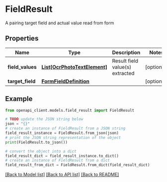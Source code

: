 # FieldResult

A pairing target field and actual value read from form

## Properties

Name | Type | Description | Notes
------------ | ------------- | ------------- | -------------
**field_values** | [**List[OcrPhotoTextElement]**](OcrPhotoTextElement.md) | Result field value(s) extracted | [optional] 
**target_field** | [**FormFieldDefinition**](FormFieldDefinition.md) |  | [optional] 

## Example

```python
from openapi_client.models.field_result import FieldResult

# TODO update the JSON string below
json = "{}"
# create an instance of FieldResult from a JSON string
field_result_instance = FieldResult.from_json(json)
# print the JSON string representation of the object
print(FieldResult.to_json())

# convert the object into a dict
field_result_dict = field_result_instance.to_dict()
# create an instance of FieldResult from a dict
field_result_from_dict = FieldResult.from_dict(field_result_dict)
```
[[Back to Model list]](../README.md#documentation-for-models) [[Back to API list]](../README.md#documentation-for-api-endpoints) [[Back to README]](../README.md)


